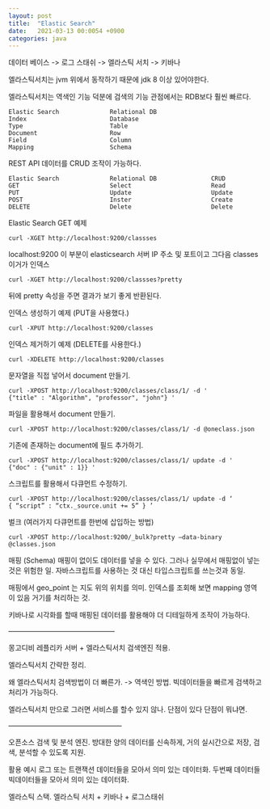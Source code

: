 ```yaml
---
layout: post
title:  "Elastic Search"
date:   2021-03-13 00:0054 +0900
categories: java
---
```



데이터 베이스 -> 로그 스태쉬 -> 엘라스틱 서치 -> 키바나


엘라스틱서치는 jvm 위에서 동작하기 때문에 jdk 8 이상 있어야한다.

엘라스틱서치는 역색인 기능 덕분에 검색의 기능 관점에서는 RDB보다 훨씬 빠르다.

```
Elastic Search              Relational DB
Index                       Database
Type                        Table
Document                    Row
Field                       Column
Mapping                     Schema
```

REST API 데이터를 CRUD 조작이 가능하다.

```
Elastic Search              Relational DB               CRUD
GET                         Select                      Read
PUT                         Update                      Update
POST                        Inster                      Create
DELETE                      Delete                      Delete
```

Elastic Search GET 예제
```
curl -XGET http://localhost:9200/classses
```
localhost:9200 이 부분이 elasticsearch 서버 IP 주소 및 포트이고 그다음 classes 이거가 인덱스

```
curl -XGET http://localhost:9200/classses?pretty
```
뒤에 pretty 속성을 주면 결과가 보기 좋게 반환된다.


인덱스 생성하기 예제 (PUT을 사용했다.)
```
curl -XPUT http://localhost:9200/classes
```

인덱스 제거하기 예제 (DELETE를 사용한다.)
```
curl -XDELETE http://localhost:9200/classes
```

문자열을 직접 넣어서 document 만들기.
```
curl -XPOST http://localhost:9200/classes/class/1/ -d '
{"title" : "Algorithm", "professor", "john"} '
```

파일을 활용해서 document 만들기.
```
curl -XPOST http://localhost:9200/classes/class/1/ -d @oneclass.json
```

기존에 존재하는 document에 필드 추가하기.
```
curl -XPOST http://localhost:9200/classes/class/1/ update -d '
{"doc" : {"unit" : 1}} '
```

스크립트를 활용해서 다큐먼트 수정하기.
```
curl -XPOST http://localhost:9200/classes/class/1/ update -d ‘
{ “script” : “ctx._source.unit += 5” } ’
```

벌크 (여러가지 다큐먼트를 한번에 삽입하는 방법)
```
curl -XPOST http://localhost:9200/_bulk?pretty —data-binary @classes.json
```

매핑 (Schema)
매핑이 없이도 데이터를 넣을 수 있다.
그러나 실무에서 매핑없이 넣는 것은 위험한 일. 자바스크립트를 사용하는 것 대신 타입스크립트를 쓰는것과 동일.

매핑에서 geo_point 는 지도 위의 위치를 의미.
인덱스를 조회해 보면 mapping 영역이 있음 거기를 처리하는 것.

키바나로 시각화를 할때 매핑된 데이터를 활용해야 더 디테일하게 조작이 가능하다.



———————————————

몽고디비 레플리카 서버 + 엘라스틱서치 검색엔진 적용.

엘라스틱서치 간략한 정리.

왜 엘라스틱서치 검색방법이 더 빠른가. -> 역색인 방법.
빅데이터들을 빠르게 검색하고 처리가 가능하다.

엘라스틱서치 만으로 그러면 서비스를 할수 있지 않나.
단점이 있다 단점이 뭐냐면. 

————————————————

오픈소스 검색 및 분석 엔진.
방대한 양의 데이터를 신속하게, 거의 실시간으로 저장, 검색, 분석할 수 있도록 지원.

활용 예시
로그 또는 트랜잭션 데이터들을 모아서 의미 있는 데이터화.
두번째 데이터들 빅데이터들을 모아서 의미 있는 데이터화.

엘라스틱 스택.
엘라스틱 서치 + 키바나 + 로그스태쉬

